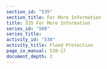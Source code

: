 ```yaml
---
section_id: "535"
section_title: For More Information
title: 535 For More Information
series_id: "500"
series_title: 
activity_id: "530"
activity_title: Flood Protection
page_in_manual: 530-17
document_depth: 3
---
```

